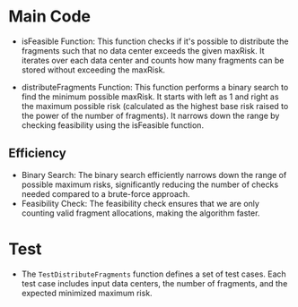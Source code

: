 # Main Code

- isFeasible Function: This function checks if it's possible to distribute the fragments such that no data center exceeds the given maxRisk. It iterates over each data center and counts how many fragments can be stored without exceeding the maxRisk.

- distributeFragments Function: This function performs a binary search to find the minimum possible maxRisk. It starts with left as 1 and right as the maximum possible risk (calculated as the highest base risk raised to the power of the number of fragments). It narrows down the range by checking feasibility using the isFeasible function.

## Efficiency

- Binary Search: The binary search efficiently narrows down the range of possible maximum risks, significantly reducing the number of checks needed compared to a brute-force approach.
- Feasibility Check: The feasibility check ensures that we are only counting valid fragment allocations, making the algorithm faster.

# Test

- The `TestDistributeFragments` function defines a set of test cases. Each test case includes input data centers, the number of fragments, and the expected minimized maximum risk.